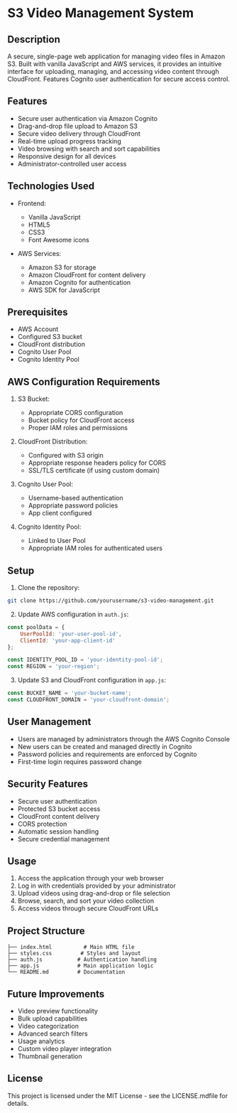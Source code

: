 # S3 Video Management System

## Description

A secure, single-page web application for managing video files in Amazon S3. Built with vanilla JavaScript and AWS services, it provides an intuitive interface for uploading, managing, and accessing video content through CloudFront. Features Cognito user authentication for secure access control.

## Features

- Secure user authentication via Amazon Cognito
- Drag-and-drop file upload to Amazon S3
- Secure video delivery through CloudFront
- Real-time upload progress tracking
- Video browsing with search and sort capabilities
- Responsive design for all devices
- Administrator-controlled user access

## Technologies Used

- Frontend:
  - Vanilla JavaScript
  - HTML5
  - CSS3
  - Font Awesome icons

- AWS Services:
  - Amazon S3 for storage
  - Amazon CloudFront for content delivery
  - Amazon Cognito for authentication
  - AWS SDK for JavaScript

## Prerequisites

- AWS Account
- Configured S3 bucket
- CloudFront distribution
- Cognito User Pool
- Cognito Identity Pool

## AWS Configuration Requirements

1. S3 Bucket:
   - Appropriate CORS configuration
   - Bucket policy for CloudFront access
   - Proper IAM roles and permissions

2. CloudFront Distribution:
   - Configured with S3 origin
   - Appropriate response headers policy for CORS
   - SSL/TLS certificate (if using custom domain)

3. Cognito User Pool:
   - Username-based authentication
   - Appropriate password policies
   - App client configured

4. Cognito Identity Pool:
   - Linked to User Pool
   - Appropriate IAM roles for authenticated users

## Setup

1. Clone the repository:
```bash
git clone https://github.com/yourusername/s3-video-management.git
```

2. Update AWS configuration in `auth.js`:
```javascript
const poolData = {
    UserPoolId: 'your-user-pool-id',
    ClientId: 'your-app-client-id'
};

const IDENTITY_POOL_ID = 'your-identity-pool-id';
const REGION = 'your-region';
```

3. Update S3 and CloudFront configuration in `app.js`:
```javascript
const BUCKET_NAME = 'your-bucket-name';
const CLOUDFRONT_DOMAIN = 'your-cloudfront-domain';
```

## User Management

- Users are managed by administrators through the AWS Cognito Console
- New users can be created and managed directly in Cognito
- Password policies and requirements are enforced by Cognito
- First-time login requires password change

## Security Features

- Secure user authentication
- Protected S3 bucket access
- CloudFront content delivery
- CORS protection
- Automatic session handling
- Secure credential management

## Usage

1. Access the application through your web browser
2. Log in with credentials provided by your administrator
3. Upload videos using drag-and-drop or file selection
4. Browse, search, and sort your video collection
5. Access videos through secure CloudFront URLs

## Project Structure

```
├── index.html          # Main HTML file
├── styles.css         # Styles and layout
├── auth.js           # Authentication handling
├── app.js            # Main application logic
└── README.md         # Documentation
```

## Future Improvements

- Video preview functionality
- Bulk upload capabilities
- Video categorization
- Advanced search filters
- Usage analytics
- Custom video player integration
- Thumbnail generation

## License

This project is licensed under the MIT License - see the LICENSE.mdfile for details.
